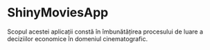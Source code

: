# ShinyMoviesApp
Scopul acestei aplicații constă în îmbunătățirea procesului de luare a deciziilor economice în domeniul cinematografic.
